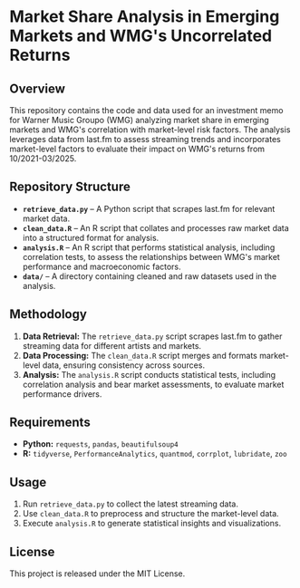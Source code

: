 # Market Share Analysis in Emerging Markets and WMG's Uncorrelated Returns

## Overview
This repository contains the code and data used for an investment memo for Warner Music Groupo (WMG) analyzing market share in emerging markets and WMG's correlation with market-level risk factors. The analysis leverages data from last.fm to assess streaming trends and incorporates market-level factors  to evaluate their impact on WMG's returns from 10/2021-03/2025.

## Repository Structure
- **`retrieve_data.py`** – A Python script that scrapes last.fm for relevant market data.
- **`clean_data.R`** – An R script that collates and processes raw market data into a structured format for analysis.
- **`analysis.R`** – An R script that performs statistical analysis, including correlation tests, to assess the relationships between WMG's market performance and macroeconomic factors.
- **`data/`** – A directory containing cleaned and raw datasets used in the analysis.

## Methodology
1. **Data Retrieval:** The `retrieve_data.py` script scrapes last.fm to gather streaming data for different artists and markets.
2. **Data Processing:** The `clean_data.R` script merges and formats market-level data, ensuring consistency across sources.
3. **Analysis:** The `analysis.R` script conducts statistical tests, including correlation analysis and bear market assessments, to evaluate market performance drivers.

## Requirements
- **Python:** `requests`, `pandas`, `beautifulsoup4`
- **R:** `tidyverse`, `PerformanceAnalytics`, `quantmod`, `corrplot`, `lubridate`, `zoo`

## Usage
1. Run `retrieve_data.py` to collect the latest streaming data.
2. Use `clean_data.R` to preprocess and structure the market-level data.
3. Execute `analysis.R` to generate statistical insights and visualizations.

## License
This project is released under the MIT License.

